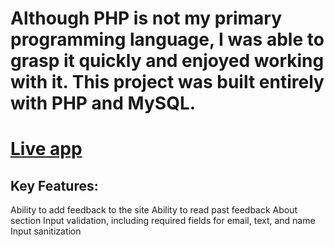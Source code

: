 # Although PHP is not my primary programming language, I was able to grasp it quickly and enjoyed working with it. This project was built entirely with PHP and MySQL.

# [Live app](https://app-feedback-php.herokuapp.com)

## Key Features:

Ability to add feedback to the site
Ability to read past feedback
About section
Input validation, including required fields for email, text, and name
Input sanitization
